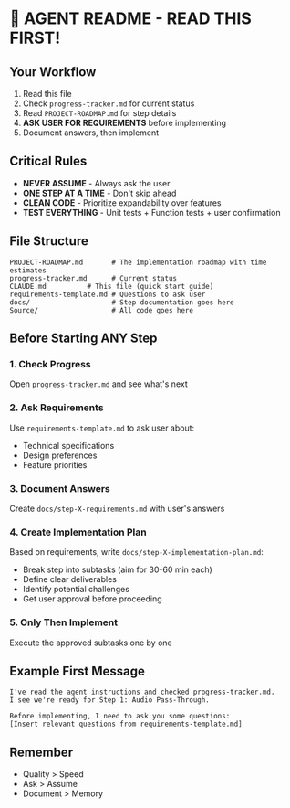 # 🚨 AGENT README - READ THIS FIRST!

## Your Workflow
1. Read this file
2. Check `progress-tracker.md` for current status
3. Read `PROJECT-ROADMAP.md` for step details
4. **ASK USER FOR REQUIREMENTS** before implementing
5. Document answers, then implement

## Critical Rules
- **NEVER ASSUME** - Always ask the user
- **ONE STEP AT A TIME** - Don't skip ahead
- **CLEAN CODE** - Prioritize expandability over features
- **TEST EVERYTHING** - Unit tests + Function tests + user confirmation

## File Structure
```
PROJECT-ROADMAP.md       # The implementation roadmap with time estimates
progress-tracker.md      # Current status
CLAUDE.md          # This file (quick start guide)
requirements-template.md # Questions to ask user
docs/                    # Step documentation goes here
Source/                  # All code goes here
```

## Before Starting ANY Step

### 1. Check Progress
Open `progress-tracker.md` and see what's next

### 2. Ask Requirements
Use `requirements-template.md` to ask user about:
- Technical specifications
- Design preferences
- Feature priorities

### 3. Document Answers
Create `docs/step-X-requirements.md` with user's answers

### 4. Create Implementation Plan
Based on requirements, write `docs/step-X-implementation-plan.md`:
- Break step into subtasks (aim for 30-60 min each)
- Define clear deliverables
- Identify potential challenges
- Get user approval before proceeding

### 5. Only Then Implement
Execute the approved subtasks one by one

## Example First Message
```
I've read the agent instructions and checked progress-tracker.md. 
I see we're ready for Step 1: Audio Pass-Through.

Before implementing, I need to ask you some questions:
[Insert relevant questions from requirements-template.md]
```

## Remember
- Quality > Speed
- Ask > Assume
- Document > Memory